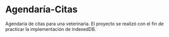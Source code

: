 # Agendaría-Citas
Agendaría de citas para una veterinaria.
El proyecto se realizó con el fin de practicar la implementación de indexedDB.
